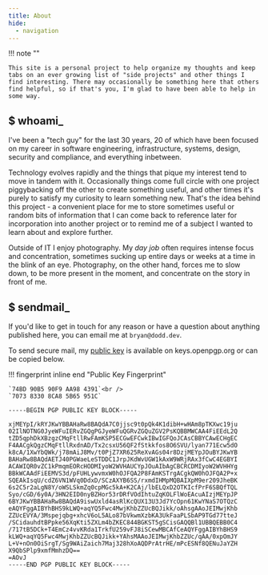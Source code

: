 ```yaml
---
title: About
hide:
  - navigation
---
```

!!! note ""

    This site is a personal project to help organize my thoughts and keep tabs on an ever growing list of "side projects" and other things I find interesting. There may occasionally be something here that others find helpful, so if that's you, I'm glad to have been able to help in some way.

## $ whoami_

I've been a "tech guy" for the last 30 years, 20 of which have been focused on my career in software engineering, infrastructure, systems, design, security and compliance, and everything inbetween.

Technology evolves rapidly and the things that pique my interest tend to move in tandem with it. Occasionally things come full circle with one project piggybacking off the other to create something useful, and other times it's purely to satisfy my curiosity to learn something new. That's the idea behind this project - a convenient place for me to store sometimes useful or random bits of information that I can come back to reference later for incorporation into another project or to remind me of a subject I wanted to learn about and explore further. 

Outside of IT I enjoy photography. My *day job* often requires intense focus and concentration, sometimes sucking up entire days or weeks at a time in the blink of an eye. Photography, on the other hand, forces me to slow down, to be more present in the moment, and concentrate on the story in front of me.

## $ sendmail_

If you'd like to get in touch for any reason or have a question about anything published here, you can email me at <code>bryan&#64;dodd&#46;dev</code>.

To send secure mail, my [public key](https://keys.openpgp.org/vks/v1/by-fingerprint/74BD90B590F9AA984391707383308CA85B65951C) is available on keys.openpgp.org or can be copied below.

!!! fingerprint inline end "Public Key Fingerprint"

    `74BD 90B5 90F9 AA98 4391`<br />
    `7073 8330 8CA8 5B65 951C`
```asc
-----BEGIN PGP PUBLIC KEY BLOCK-----

xjMEYpI/kRYJKwYBBAHaRw8BAQdA7C0jjsc9t0pQk4K1dibH+wHAm8pTKXwc19ju
02IlNOTNG0JyeWFuIERvZGQgPGJyeWFuQGRvZGQuZGV2PsKQBBMWCAA4FiEEdL2Q
tZD5qphDkXBzgzCMqFtllRwFAmKSP5ECGwEFCwkIBwIGFQoJCAsCBBYCAwECHgEC
F4AACgkQgzCMqFtllRxdnAD/Tx2csxU56QF2fStkkfos8O6SVU/lyan771Ecw5dO
k8cA/1XwYbQWk/j78mAiJ8Mv/t0PjZ7XR625ReXvAGs04r8DzjMEYpJOuBYJKwYB
BAHaRw8BAQdAETJ40PGWaeLeSTDDC1JrpJKdWvUGW1kAxW9WRjRAx3fCwC4EGBYI
ACAWIQR0vZC1kPmqmEORcHODMIyoW2WVHAUCYpJOuAIbAgCBCRCDMIyoW2WVHHYg
BBkWCAAdFiEEMVS3d/pFUHLywvmxW0hOJFQA2P8FAmKSTrgACgkQW0hOJFQA2P+x
SQEAkIsqU/cdZ6VN1WVq0DdxD/SCzAXYB6SS/rxmdIHMpMQBAIXpM9er209JheBK
6s2C5r2aLgN8Y/oWSLSkmZq0cpMGc5kA+K2CAj/lbELQxD2OTKIcfPrF6SBQfTQL
Syo/cGD/6y0A/3HN2EID0nyBZHor53rDRfVOdIhtuZqKOLFlWoEAcuAIzjMEYpJP
6BYJKwYBBAHaRw8BAQdA9iswUxld4asRlKcQUX13U3Jd7YcOpn61KwYNaS7OTQzC
eAQYFggAIBYhBHS9kLWQ+aqYQ5Fwc4MwjKhbZZUcBQJikk/oAhsgAAoJEIMwjKhb
ZZUcEVYA/3Mspejqbg+xhcV6oL5ALo87bVkwmXzbKA3UkFaaPLSbAP9TGd77tteJ
/SCidauhdtBPpke56XqKti5ZXLm4bZKEC844BGKST5gSCisGAQQBl1UBBQEBB0C4
/717tB5DCk+T4EmCz4vvKRda1TrkfU259vFJ8iSCewMBCAfCeAQYFggAIBYhBHS9
kLWQ+aqYQ5Fwc4MwjKhbZZUcBQJikk+YAhsMAAoJEIMwjKhbZZUc/qAA/0xpOmJY
L+V+nOn0OiSrgT/Sg9WAiZaich7Maj328hXoAQDPrAtrHE/mPcESNf8QENuJaYZH
X9QbSPlp9xmfMmhzDQ==
=AOvJ
-----END PGP PUBLIC KEY BLOCK-----
```
